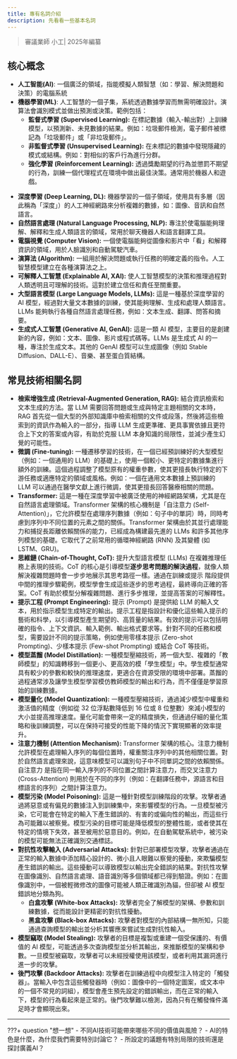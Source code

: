 ```yaml
---
title: 專有名詞介紹
description: 先看看一些基本名詞
---
```


> 審議業師 小工| 2025年編纂



## 核心概念

- **人工智能(AI)**: 一個廣泛的領域，指能模擬人類智慧（如：學習、解決問題和決策）的電腦系統
- **機器學習(ML)**: 人工智慧的一個子集，系統透過數據學習而無需明確設計。演算法會識別模式並做出預測或決策。範例包括：
    * **監督式學習 (Supervised Learning):** 在標記數據（輸入-輸出對）上訓練模型，以預測新、未見數據的結果。例如：垃圾郵件檢測，電子郵件被標記為「垃圾郵件」或「非垃圾郵件」。
    * **非監督式學習 (Unsupervised Learning):** 在未標記的數據中發現隱藏的模式或結構。例如：對相似的客戶行為進行分群。
    * **強化學習 (Reinforcement Learning):** 透過獎勵期望的行為並懲罰不期望的行為，訓練一個代理程式在環境中做出最佳決策。通常用於機器人和遊戲。
* **深度學習 (Deep Learning, DL):** 機器學習的一個子領域，使用具有多層（因此稱為「深度」）的人工神經網路來分析複雜的數據，如：圖像、音訊和自然語言。
* **自然語言處理 (Natural Language Processing, NLP):** 專注於使電腦能夠理解、解釋和生成人類語言的領域，常用於聊天機器人和語言翻譯工具。
* **電腦視覺 (Computer Vision):** 一個使電腦能夠從圖像和影片中「看」和解釋資訊的領域，用於人臉識別和自動駕駛汽車。
* **演算法 (Algorithm):** 一組用於解決問題或執行任務的明確定義的指令。人工智慧模型建立在各種演算法之上。
* **可解釋人工智慧 (Explainable AI, XAI):** 使人工智慧模型的決策和推理過程對人類透明且可理解的技術。這對於建立信任和責任至關重要。
* **大型語言模型 (Large Language Models, LLMs):** 這是一種基於深度學習的 AI 模型，經過對大量文本數據的訓練，使其能夠理解、生成和處理人類語言。LLMs 能夠執行各種自然語言處理任務，例如：文本生成、翻譯、問答和摘要。
* **生成式人工智慧 (Generative AI, GenAI):** 這是一類 AI 模型，主要目的是創建新的內容，例如：文本、圖像、影片或程式碼等。LLMs 是生成式 AI 的一種，專注於生成文本。其他的 GenAI 模型可以生成圖像（例如 Stable Diffusion、DALL-E）、音樂、甚至蛋白質結構。




## 常見技術相關名詞


* **檢索增強生成 (Retrieval-Augmented Generation, RAG):** 結合資訊檢索和文本生成的方法。當 LLM 需要回答問題或生成與特定主題相關的文本時，RAG 首先從一個大型的外部知識庫中檢索相關的文件或段落，然後將這些檢索到的資訊作為輸入的一部分，指導 LLM 生成更準確、更具事實依據且更符合上下文的答案或內容，有助於克服 LLM 本身知識的局限性，並減少產生幻覺的可能性。
* **微調 (Fine-tuning):** 一種遷移學習的技術，在一個已經預訓練好的大型模型（例如：一個通用的 LLM）的基礎上，使用一個較小、更特定的數據集進行額外的訓練。這個過程調整了模型原有的權重參數，使其更擅長執行特定的下游任務或適應特定的領域或風格。例如：一個在通用文本數據上預訓練的 LLM 可以通過在醫學文獻上進行微調，使其更擅長回答醫療相關的問題。
* **Transformer:** 這是一種在深度學習中被廣泛使用的神經網路架構，尤其是在自然語言處理領域。Transformer 架構的核心機制是「自注意力 (Self-Attention)」，它允許模型在處理序列數據（例如：句子中的單詞）時，同時考慮到序列中不同位置的元素之間的關係。Transformer 架構由於其並行處理能力和捕捉長距離依賴關係的能力，已經成為構建最先進的 LLMs 和許多其他序列模型的基礎。它取代了之前常用的循環神經網路 (RNN) 及其變體 (如 LSTM、GRU)。
* **思維鏈 (Chain-of-Thought, CoT):** 提升大型語言模型 (LLMs) 在複雜推理任務上表現的技術。CoT 的核心是引導模型**逐步思考問題的解決過程**，就像人類解決複雜問題時會一步步地展示其思考路徑一樣。通過在訓練或提示 階段提供中間的推理步驟範例，模型學會生成這些逐步的思考過程，最終導向正確的答案。CoT 有助於模型分解複雜問題、進行多步推理，並提高答案的可解釋性。
* **提示工程 (Prompt Engineering):** 提示 (Prompt) 是提供給 LLM 的輸入文本，用於指示模型生成特定的輸出。提示工程是指設計和優化這些輸入提示的藝術和科學，以引導模型產生期望的、高質量的結果。有效的提示可以包括明確的指令、上下文資訊、輸入範例、輸出格式要求等。針對不同的任務和模型，需要設計不同的提示策略，例如使用零樣本提示 (Zero-shot Prompting)、少樣本提示 (Few-shot Prompting) 或結合 CoT 等技術。
* **模型蒸餾 (Model Distillation):** 一種模型壓縮技術，將一個大型、複雜的「教師模型」的知識轉移到一個更小、更高效的模「學生模型」中。學生模型通常具有較少的參數和較快的推理速度，更適合在資源受限的環境中部署。蒸餾的過程通常涉及讓學生模型學習模仿教師模型的輸出和行為，而不僅僅是學習原始的訓練數據。
* **模型量化 (Model Quantization):** 一種模型壓縮技術，通過減少模型中權重和激活值的精度（例如從 32 位浮點數降低到 16 位或 8 位整數）來減小模型的大小並提高推理速度。量化可能會帶來一定的精度損失，但通過仔細的量化策略和後訓練調整，可以在保持可接受的性能下降的情況下實現顯著的效率提升。
* **注意力機制 (Attention Mechanism):** Transformer 架構的核心。注意力機制允許模型在處理輸入序列的每個位置時，權重關注序列中的其他相關位置。對於自然語言處理來說，這意味模型可以識別句子中不同單詞之間的依賴關係。自注意力 是指在同一輸入序列的不同位置之間計算注意力，而交叉注意力 (Cross-Attention) 則用於在不同的序列（例如：在翻譯任務中，源語言和目標語言的序列）之間計算注意力。
* **模型污染 (Model Poisoning):** 這是一種針對模型訓練階段的攻擊。攻擊者通過將惡意或有偏見的數據注入到訓練集中，來影響模型的行為。一旦模型被污染，它可能會在特定的輸入下產生錯誤的、有害的或偏向性的輸出，而這些行為可能難以被察覺。模型污染的目標可能是降低模型的整體性能，或者使其在特定的情境下失效，甚至被用於惡意目的。例如，在自動駕駛系統中，被污染的模型可能無法正確識別交通標誌。
* **對抗性攻擊輸入 (Adversarial Attacks):** 針對已部署模型攻擊，攻擊者通過在正常的輸入數據中添加精心設計的、微小且人眼難以察覺的擾動，來欺騙模型產生錯誤的輸出。這些擾動可以導致模型以輸出完全錯誤的結果。對抗性攻擊在圖像識別、自然語言處理、語音識別等多個領域都已得到驗證。例如：在圖像識別中，一個被輕微修改的圖像可能被人類正確識別為貓，但卻被 AI 模型錯誤地分類為狗。
    * **白盒攻擊 (White-box Attacks):** 攻擊者完全了解模型的架構、參數和訓練數據，從而能設計更精密的對抗性擾動。
    * **黑盒攻擊 (Black-box Attacks):** 攻擊者對模型的內部結構一無所知，只能通過查詢模型的輸出並分析其響應來嘗試生成對抗性輸入。
* **模型竊取 (Model Stealing):** 攻擊者的目標是複製或重建一個受保護的、有價值的 AI 模型，可能透過多次查詢模型並分析其輸出，來推斷模型的架構和參數。一旦模型被竊取，攻擊者可以未經授權使用該模型，或者利用其漏洞進行進一步的攻擊。
* **後門攻擊 (Backdoor Attacks):** 攻擊者在訓練過程中向模型注入特定的「觸發器」。當輸入中包含這些觸發器時（例如：圖像中的一個特定圖案，或文本中的一個不常見的詞組），模型會產生預先設定的錯誤輸出，而在正常的輸入下，模型的行為看起來是正常的。後門攻擊難以檢測，因為只有在觸發條件滿足時才會顯現出來。




---

???+ question "想一想"
	- 不同AI技術可能帶來哪些不同的價值與風險？
	- AI的特色是什麼，為什麼我們需要特別討論它？
	- 所設定的議題有特別局限的技術還是探討廣義AI？